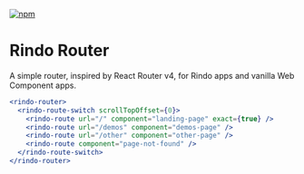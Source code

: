 [![npm][npm-badge]][npm-badge-url]

# Rindo Router

A simple router, inspired by React Router v4, for Rindo apps and vanilla Web Component apps.

```jsx
<rindo-router>
  <rindo-route-switch scrollTopOffset={0}>
    <rindo-route url="/" component="landing-page" exact={true} />
    <rindo-route url="/demos" component="demos-page" />
    <rindo-route url="/other" component="other-page" />
    <rindo-route component="page-not-found" />
  </rindo-route-switch>
</rindo-router>
```

[npm-badge]: https://img.shields.io/npm/v/@rindo/router.svg
[npm-badge-url]: https://www.npmjs.com/package/@rindo/router

